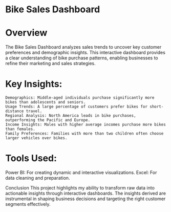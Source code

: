# Bike Sales Dashboard

# Overview
The Bike Sales Dashboard analyzes sales trends to uncover key customer preferences and demographic insights. This interactive dashboard provides a clear understanding of bike purchase patterns, enabling businesses to refine their marketing and sales strategies.

# Key Insights:
    Demographics: Middle-aged individuals purchase significantly more bikes than adolescents and seniors.
    Usage Trends: A large percentage of customers prefer bikes for short-distance travel.
    Regional Analysis: North America leads in bike purchases, outperforming the Pacific and Europe.
    Income Insights: Males with higher average incomes purchase more bikes than females.
    Family Preferences: Families with more than two children often choose larger vehicles over bikes.
# Tools Used:
Power BI: For creating dynamic and interactive visualizations.
Excel: For data cleaning and preparation.

Conclusion
This project highlights my ability to transform raw data into actionable insights through interactive dashboards. The insights derived are instrumental in shaping business decisions and targeting the right customer segments effectively.
